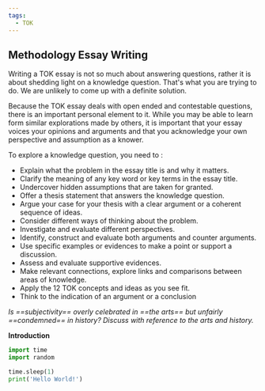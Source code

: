 ```yaml
---
tags:
  - TOK
---
```


## Methodology Essay Writing

Writing a TOK essay is not so much about answering questions, rather it is about shedding light on a knowledge question. That's what you are trying to do. We are unlikely to come up with a definite solution.

Because the TOK essay deals with open ended and contestable questions, there is an important personal element to it. While you may be able to learn form similar explorations made by others, it is important that your essay voices your opinions and arguments and that you acknowledge your own perspective and assumption as a knower.

To explore a knowledge question, you need to :
- Explain what the problem in the essay title is and why it matters.
- Clarify the meaning of any key word or key terms in  the essay title.
- Undercover hidden assumptions that are taken for granted.
- Offer a thesis statement that answers the knowledge question.
- Argue your case for your thesis with a clear argument or a coherent sequence of ideas.
- Consider different ways of thinking about the problem.
- Investigate and evaluate different perspectives.
- Identify, construct and evaluate both arguments and counter arguments.
- Use specific examples or evidences to make a point or support a discussion.
- Assess and evaluate supportive evidences.
- Make relevant connections, explore links and comparisons between areas of knowledge.
- Apply the 12 TOK concepts and ideas as you see fit.
- Think to the indication of an argument or a conclusion

*Is ==subjectivity== overly celebrated in ==the arts== but unfairly ==condemned== in history? Discuss with reference to the arts and history.*

**Introduction**

```python
import time
import random

time.sleep(1)
print('Hello World!')
```